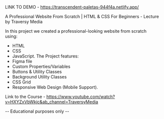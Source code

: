 LINK TO DEMO - https://transcendent-paletas-944f4a.netlify.app/

A Professional Website From Scratch | HTML & CSS For Beginners - Lecture by Traversy Media

In this project we created a professional-looking website from scratch using: 
- HTML
- CSS
- JavaScript.
The Project features:
- Figma file
- Custom Properties/Variables
- Buttons & Utility Classes
- Background Utility Classes
- CSS Grid
- Responsive Web Design (Mobile Support). 

Link to the Course - https://www.youtube.com/watch?v=HXYZxVbWkjc&ab_channel=TraversyMedia

-- Educational purposes only --
